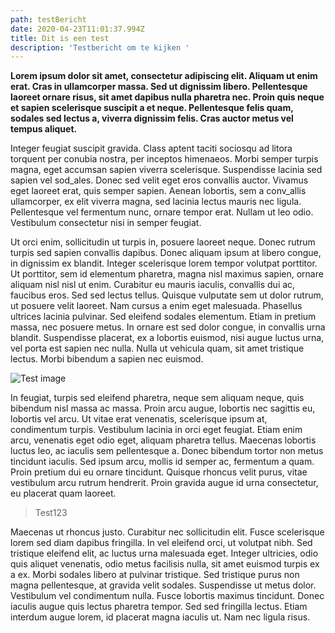 ```yaml
---
path: testBericht
date: 2020-04-23T11:01:37.994Z
title: Dit is een test
description: 'Testbericht om te kijken '
---
```

**Lorem ipsum dolor sit amet, consectetur adipiscing elit. Aliquam ut enim erat. Cras in ullamcorper massa. Sed ut dignissim libero. Pellentesque laoreet ornare risus, sit amet dapibus nulla pharetra nec. Proin quis neque et sapien scelerisque suscipit a et neque. Pellentesque felis quam, sodales sed lectus a, viverra dignissim felis. Cras auctor metus vel tempus aliquet.**



Integer feugiat suscipit gravida. Class aptent taciti sociosqu ad litora torquent per conubia nostra, per inceptos himenaeos. Morbi semper turpis magna, eget accumsan sapien viverra scelerisque. Suspendisse lacinia sed sapien vel sod_ales. Donec sed velit eget eros convallis auctor. Vivamus eget laoreet erat, quis semper sapien. Aenean lobortis, sem a conv_allis ullamcorper, ex elit viverra magna, sed lacinia lectus mauris nec ligula. Pellentesque vel fermentum nunc, ornare tempor erat. Nullam ut leo odio. Vestibulum consectetur nisi in semper feugiat.



Ut orci enim, sollicitudin ut turpis in, posuere laoreet neque. Donec rutrum turpis sed sapien convallis dapibus. Donec aliquam ipsum at libero congue, in dignissim ex blandit. Integer scelerisque lorem tempor volutpat porttitor. Ut porttitor, sem id elementum pharetra, magna nisl maximus sapien, ornare aliquam nisl nisl ut enim. Curabitur eu mauris iaculis, convallis dui ac, faucibus eros. Sed sed lectus tellus. Quisque vulputate sem ut dolor rutrum, ut posuere velit laoreet. Nam cursus a enim eget malesuada. Phasellus ultrices lacinia pulvinar. Sed eleifend sodales elementum. Etiam in pretium massa, nec posuere metus. In ornare est sed dolor congue, in convallis urna blandit. Suspendisse placerat, ex a lobortis euismod, nisi augue luctus urna, vel porta est sapien nec nulla. Nulla ut vehicula quam, sit amet tristique lectus. Morbi bibendum a sapien nec euismod.

![](/assets/download.jpeg "Test image")



In feugiat, turpis sed eleifend pharetra, neque sem aliquam neque, quis bibendum nisl massa ac massa. Proin arcu augue, lobortis nec sagittis eu, lobortis vel arcu. Ut vitae erat venenatis, scelerisque ipsum at, condimentum turpis. Vestibulum lacinia in orci eget feugiat. Etiam enim arcu, venenatis eget odio eget, aliquam pharetra tellus. Maecenas lobortis luctus leo, ac iaculis sem pellentesque a. Donec bibendum tortor non metus tincidunt iaculis. Sed ipsum arcu, mollis id semper ac, fermentum a quam. Proin pretium dui eu ornare tincidunt. Quisque rhoncus velit purus, vitae vestibulum arcu rutrum hendrerit. Proin gravida augue id urna consectetur, eu placerat quam laoreet.



> Test123



Maecenas ut rhoncus justo. Curabitur nec sollicitudin elit. Fusce scelerisque lorem sed diam dapibus fringilla. In vel eleifend orci, ut volutpat nibh. Sed tristique eleifend elit, ac luctus urna malesuada eget. Integer ultricies, odio quis aliquet venenatis, odio metus facilisis nulla, sit amet euismod turpis ex a ex. Morbi sodales libero at pulvinar tristique. Sed tristique purus non magna pellentesque, at gravida velit sodales. Suspendisse ut metus dolor. Vestibulum vel condimentum nulla. Fusce lobortis maximus tincidunt. Donec iaculis augue quis lectus pharetra tempor. Sed sed fringilla lectus. Etiam interdum augue lorem, id placerat magna iaculis ut. Nam nec ligula risus.
